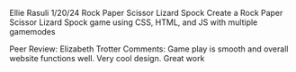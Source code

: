 Ellie Rasuli
1/20/24
Rock Paper Scissor Lizard Spock
Create a Rock Paper Scissor Lizard Spock game using CSS, HTML, and JS with multiple gamemodes

Peer Review: Elizabeth Trotter 
Comments: Game play is smooth and overall website functions well. Very cool design. Great work

